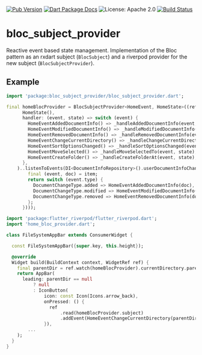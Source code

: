 [![Pub Version](https://img.shields.io/pub/v/bloc_subject_provider.svg)](https://pub.dev/packages/bloc_subject_provider)
[![Dart Package Docs](https://img.shields.io/badge/documentation-pub.dev-blue.svg)](https://pub.dev/documentation/bloc_subject_provider/latest/)
![License: Apache 2.0](https://img.shields.io/badge/license-Apache%202.0-blue)
[![Build Status](https://github.com/mcmah309/bloc_subject/actions/workflows/dart.yml/badge.svg)](https://github.com/mcmah309/bloc_subject/actions)

# bloc_subject_provider

Reactive event based state management. Implementation of the Bloc pattern as an rxdart subject (`BlocSubject`) and a riverpod provider for the new subject (`BlocSubjectProvider`).

## Example
```dart
import 'package:bloc_subject_provider/bloc_subject_provider.dart';

final homeBlocProvider = BlocSubjectProvider<HomeEvent, HomeState>((ref) => BlocSubject.fromValue(
      HomeState(),
      handler: (event, state) => switch (event) {
        HomeEventAddedDocumentInfo() => _handleAddedDocumentInfo(event, state),
        HomeEventModifiedDocumentInfo() => _handleModifiedDocumentInfo(event, state),
        HomeEventRemovedDocumentInfo() => _handleRemovedDocumentInfo(event, state),
        HomeEventChangeCurrentDirectory() => _handleChangeCurrentDirectory(event, state),
        HomeEventSortOptionsChanged() => _handleSortOptionsChanged(event, state),
        HomeEventMoveSelected() => _handleMoveSelectedTo(event, state),
        HomeEventCreateFolder() => _handleCreateFolderAt(event, state),
      },
    )..listenToEvents(DI<DocumentInfoRepository>().userDocumentInfoChangeStream().map((item) {
        final (event, doc) = item;
        return switch (event.type) {
          DocumentChangeType.added => HomeEventAddedDocumentInfo(doc),
          DocumentChangeType.modified => HomeEventModifiedDocumentInfo(doc),
          DocumentChangeType.removed => HomeEventRemovedDocumentInfo(doc),
        };
      })));
```
```dart
import 'package:flutter_riverpod/flutter_riverpod.dart';
import 'home_bloc_provider.dart';

class FileSystemAppBar extends ConsumerWidget {

  const FileSystemAppBar({super.key, this.height});

  @override
  Widget build(BuildContext context, WidgetRef ref) {
    final parentDir = ref.watch(homeBlocProvider).currentDirectory.parent;
    return AppBar(
      leading: parentDir == null
          ? null
          : IconButton(
              icon: const Icon(Icons.arrow_back),
              onPressed: () {
                ref
                    .read(homeBlocProvider.subject)
                    .addEvent(HomeEventChangeCurrentDirectory(parentDir.fullPath));
              }),
        ...
    );
  }
}
```